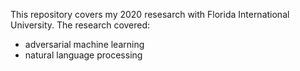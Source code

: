 This repository covers my 2020 resesarch with Florida International University. The research covered:
* adversarial machine learning
* natural language processing
